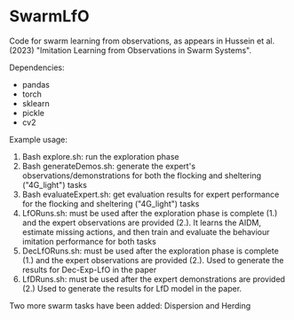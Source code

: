 # SwarmLfO
Code for swarm learning from observations, as appears in Hussein et al. (2023) "Imitation Learning from Observations in Swarm Systems".

Dependencies:
- pandas
- torch
- sklearn
- pickle
- cv2

Example usage:
1. Bash explore.sh: run the exploration phase 
2. Bash generateDemos.sh:  generate the expert's observations/demonstrations for both the flocking and sheltering ("4G_light") tasks
3. Bash evaluateExpert.sh: get evaluation results for expert performance for the flocking and sheltering ("4G_light") tasks
4. LfORuns.sh: must be used after the exploration phase is complete (1.) and the expert observations are provided (2.). It learns the AIDM, estimate missing actions, and then train and evaluate the behaviour imitation performance for both tasks
5. DecLfORuns.sh: must be used after the exploration phase is complete (1.) and the expert observations are provided (2.). Used to generate the results for Dec-Exp-LfO  in the paper
6. LfDRuns.sh:   must be used after the expert demonstrations are provided (2.) Used to generate the results for LfD model in the paper. 

Two more swarm tasks have been added: Dispersion and Herding
